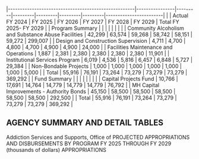 |-----------------------------------------------------|----------------|---------|---------|---------|---------|---------|------------------------|
|                                                     | Actual FY 2024 | FY 2025 | FY 2026 | FY 2027 | FY 2028 | FY 2029 | Total FY 2025- FY 2029 |
| Program Summary                                     |                |         |         |         |         |         |                        |
| Community Alcoholism and Substance Abuse Facilities | 42,299         | 63,574  | 59,268  | 58,742  | 58,151  | 59,272  | 299,007                |
| Design and Construction Supervision                 | 4,711          | 4,700   | 4,800   | 4,700   | 4,900   | 4,900   | 24,000                 |
| Facilities Maintenance and Operations               | 1,887          | 2,381   | 2,380   | 2,380   | 2,380   | 2,380   | 11,901                 |
| Institutional Services Program                      | 6,019          | 4,536   | 5,816   | 6,457   | 6,848   | 5,727   | 29,384                 |
| Non-Bondable Projects                               | 1,000          | 1,000   | 1,000   | 1,000   | 1,000   | 1,000   | 5,000                  |
| Total                                               | 55,916         | 76,191  | 73,264  | 73,279  | 73,279  | 73,279  | 369,292                |
| Fund Summary                                        |                |         |         |         |         |         |                        |
| Capital Projects Fund                               | 10,766         | 17,691  | 14,764  | 14,779  | 14,779  | 14,779  | 76,792                 |
| MH Capital Improvements - Authority Bonds           | 45,150         | 58,500  | 58,500  | 58,500  | 58,500  | 58,500  | 292,500                |
| Total                                               | 55,916         | 76,191  | 73,264  | 73,279  | 73,279  | 73,279  | 369,292                |

## **AGENCY SUMMARY AND DETAIL TABLES**

Addiction Services and Supports, Office of PROJECTED APPROPRIATIONS AND DISBURSEMENTS BY PROGRAM FY 2025 THROUGH FY 2029 (thousands of dollars) APPROPRIATIONS